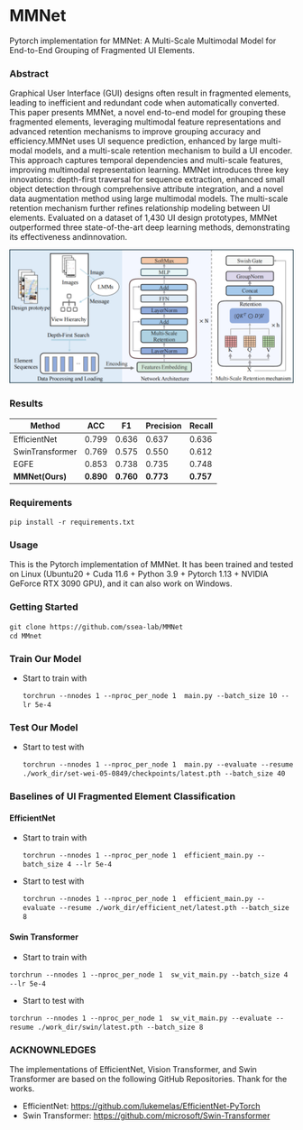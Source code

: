 # MMNet

Pytorch implementation for MMNet: A Multi-Scale Multimodal Model for
End-to-End Grouping of Fragmented UI Elements.

### Abstract

Graphical User Interface (GUI) designs often result in fragmented elements, leading to inefficient and redundant code when automatically converted. This paper presents MMNet, a novel end-to-end model for grouping these fragmented elements,
leveraging multimodal feature representations and advanced retention mechanisms to improve grouping accuracy and efficiency.MMNet uses UI sequence prediction, enhanced by large multi-modal models, and a multi-scale retention mechanism to build a UI encoder. This approach captures temporal dependencies and multi-scale features, improving multimodal representation learning. MMNet introduces three key innovations: depth-first traversal for sequence extraction, enhanced small object detection through comprehensive attribute integration, and a novel data augmentation method using large multimodal models. The multi-scale retention mechanism further refines relationship modeling between UI elements. Evaluated on a dataset of 1,430 UI design prototypes, MMNet outperformed three state-of-the-art deep learning methods, demonstrating its effectiveness andinnovation. 

![](./fig.png)

### Results

| Method          | ACC       | F1        | Precision | Recall    |
| --------------- | --------- | --------- | --------- | --------- |
| EfficientNet    | 0.799     | 0.636     | 0.637     | 0.636     |
| SwinTransformer | 0.769     | 0.575     | 0.550     | 0.612     |
| EGFE            | 0.853     | 0.738     | 0.735     | 0.748     |
| **MMNet(Ours)** | **0.890** | **0.760** | **0.773** | **0.757** |

### Requirements

```
pip install -r requirements.txt
```

### Usage

This is the Pytorch implementation of MMNet. It has been trained and tested on Linux (Ubuntu20 + Cuda 11.6 + Python 3.9 + Pytorch 1.13 + NVIDIA GeForce RTX 3090 GPU), and it can also work on Windows.

### Getting Started 

```
git clone https://github.com/ssea-lab/MMNet
cd MMnet
```

### Train Our Model

* Start to train with

  ```
  torchrun --nnodes 1 --nproc_per_node 1  main.py --batch_size 10 --lr 5e-4
  ```

### Test Our Model

* Start to test with

  ```
  torchrun --nnodes 1 --nproc_per_node 1  main.py --evaluate --resume ./work_dir/set-wei-05-0849/checkpoints/latest.pth --batch_size 40
  ```

### Baselines of UI Fragmented Element Classification

#### EfficientNet

* Start to train with

  ```
  torchrun --nnodes 1 --nproc_per_node 1  efficient_main.py --batch_size 4 --lr 5e-4
  ```

* Start to test with 

  ```
  torchrun --nnodes 1 --nproc_per_node 1  efficient_main.py --evaluate --resume ./work_dir/efficient_net/latest.pth --batch_size 8
  ```

#### Swin Transformer

- Start to train with

```
torchrun --nnodes 1 --nproc_per_node 1  sw_vit_main.py --batch_size 4 --lr 5e-4
```

- Start to test with

```
torchrun --nnodes 1 --nproc_per_node 1  sw_vit_main.py --evaluate --resume ./work_dir/swin/latest.pth --batch_size 8
```

### ACKNOWNLEDGES

The implementations of EfficientNet, Vision Transformer, and Swin Transformer are based on the following GitHub Repositories. Thank for the works.

- EfficientNet: https://github.com/lukemelas/EfficientNet-PyTorch
- Swin Transformer: https://github.com/microsoft/Swin-Transformer
